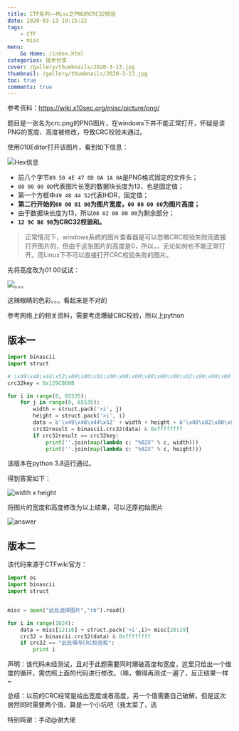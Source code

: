 ```yaml
---
title: CTF系列——Misc之PNG的CRC32校验
date: 2020-03-13 19:15:22
tags:
	- CTF
	- misc
menu: 
    Go Home: /index.html
categories: 技术分享
cover: /gallery/thumbnails/2020-3-13.jpg
thumbnail: /gallery/thumbnails/2020-3-13.jpg
toc: true
comments: true
---
```


参考资料：https://wiki.x10sec.org/misc/picture/png/

<!--more-->

题目是一张名为crc.png的PNG图片，在windows下并不能正常打开，怀疑是该PNG的宽度、高度被修改，导致CRC校验未通过。

使用010Editor打开该图片，看到如下信息：

![Hex信息](/gallery/pictures/2020-3-13/1.png)

- 前八个字节`89 50 4E 47 0D 0A 1A 0A`是PNG格式固定的文件头；
- `00 00 00 0D`代表图片长宽的数据块长度为13，也是固定值；
- 第一个方框中`49 48 44 52`代表IHDR，固定值；
- **第二行开始的`00 00 01 00`为图片宽度，`00 00 00 00`为图片高度；**
- 由于数据块长度为13，所以`08 02 00 00 00`为剩余部分；
- **`12 9C B6 9B`为CRC32校验和。**

> 正常情况下，windows系统的图片查看器是可以忽略CRC校验失败而直接打开图片的，但由于这张图片的高度是0，所以，，无论如何也不能正常打开。而Linux下不可以直接打开CRC校验失败的图片。

先将高度改为01 00试试：

![。。。](/gallery/pictures/2020-3-13/2.png)

这辣眼睛的色彩。。。看起来是不对的

参考网络上的相关资料，需要考虑爆破CRC校验，所以上python

## 版本一

```python
import binascii
import struct

# \x49\x48\x44\x52\x00\x00\x01\x00\x00\x00\x00\x00\x08\x02\x00\x00\x00
crc32key = 0x129CB69B

for i in range(0, 65535):
    for j in range(0, 65535):
        width = struct.pack('>i', j)
        height = struct.pack('>i', i)
        data = b'\x49\x48\x44\x52' + width + height + b'\x08\x02\x00\x00\x00'
        crc32result = binascii.crc32(data) & 0xffffffff
        if crc32result == crc32key:
            print(''.join(map(lambda c: "%02X" % c, width)))
            print(''.join(map(lambda c: "%02X" % c, height)))


```

该版本在python 3.8运行通过。

得到答案如下：

![width x height](/gallery/pictures/2020-3-13/3.jpg)

将图片的宽度和高度修改为以上结果，可以还原初始图片

![answer](/gallery/pictures/2020-3-13/4.png)

## 版本二

该代码来源于CTFwiki官方：

```python
import os
import binascii
import struct


misc = open("此处选择图片","rb").read()

for i in range(1024):
    data = misc[12:16] + struct.pack('>i',i)+ misc[20:29]
    crc32 = binascii.crc32(data) & 0xffffffff
    if crc32 == "此处填写CRC校验和":
        print i
```

声明：该代码未经测试，且对于此题需要同时爆破高度和宽度，这里只给出一个维度的循环，需仿照上面的代码进行修改。（嘛，懒得再测试一遍了，反正结果一样~

总结：以前的CRC经常是给出宽度或者高度，另一个值需要自己破解，但是这次居然同时需要两个值，算是一个小坑吧（我太菜了，逃

特别鸣谢：手动@谢大佬